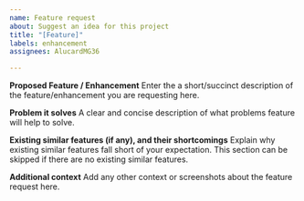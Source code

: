 ```yaml
---
name: Feature request
about: Suggest an idea for this project
title: "[Feature]"
labels: enhancement
assignees: AlucardMG36

---
```


**Proposed Feature / Enhancement**
Enter the a short/succinct description of the feature/enhancement you are requesting here.

**Problem it solves**
A clear and concise description of what problems feature will help to solve.

**Existing similar features (if any), and their shortcomings**
Explain why existing similar features fall short of your expectation.
This section can be skipped if there are no existing similar features.

**Additional context**
Add any other context or screenshots about the feature request here.
